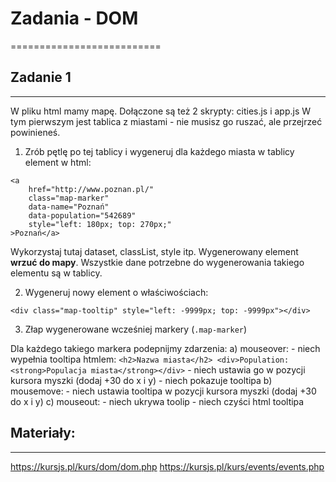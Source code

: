 # Zadania - DOM
==========================


## Zadanie 1
--------------------------
W pliku html mamy mapę. Dołączone są też 2 skrypty: cities.js i app.js
W tym pierwszym jest tablica z miastami - nie musisz go ruszać, ale przejrzeć powinieneś.

1) Zrób pętlę po tej tablicy i wygeneruj dla każdego miasta w tablicy element w html:

```
<a
    href="http://www.poznan.pl/"
    class="map-marker"
    data-name="Poznań"
    data-population="542689"
    style="left: 180px; top: 270px;"
>Poznań</a>
```

Wykorzystaj tutaj dataset, classList, style itp.
Wygenerowany element **wrzuć do mapy**. Wszystkie dane potrzebne do wygenerowania takiego elementu są w tablicy.

2) Wygeneruj nowy element o właściwościach:
```
<div class="map-tooltip" style="left: -9999px; top: -9999px"></div>
```

3) Złap wygenerowane wcześniej markery (`.map-marker`)

Dla każdego takiego markera podepnijmy zdarzenia:
a) mouseover:
    - niech wypełnia tooltipa htmlem:
        ```
        <h2>Nazwa miasta</h2>
        <div>Population: <strong>Populacja miasta</strong></div>
        ```
    - niech ustawia go w pozycji kursora myszki (dodaj +30 do x i y)
    - niech pokazuje tooltipa
b) mousemove:
    - niech ustawia tooltipa w pozycji kursora myszki (dodaj +30 do x i y)
c) mouseout:
    - niech ukrywa toolip
    - niech czyści html tooltipa


## Materiały:
--------------------------
https://kursjs.pl/kurs/dom/dom.php
https://kursjs.pl/kurs/events/events.php
